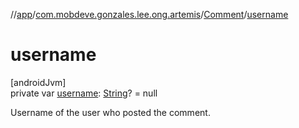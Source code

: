 //[app](../../../index.md)/[com.mobdeve.gonzales.lee.ong.artemis](../index.md)/[Comment](index.md)/[username](username.md)

# username

[androidJvm]\
private var [username](username.md): [String](https://kotlinlang.org/api/latest/jvm/stdlib/kotlin/-string/index.html)? = null

Username of the user who posted the comment.
